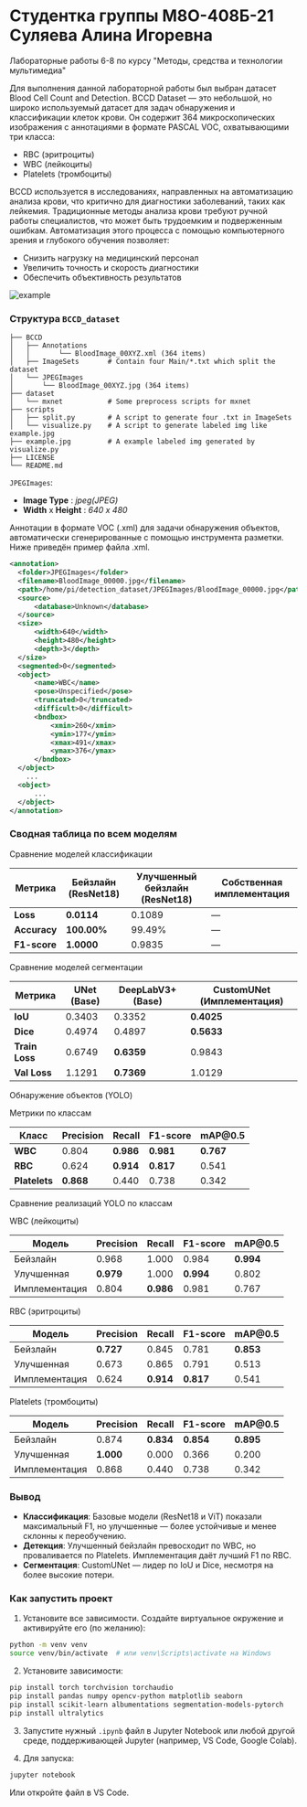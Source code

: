 # Студентка группы М8О-408Б-21 Суляева Алина Игоревна
Лабораторные работы 6-8 по курсу "Методы, средства и технологии мультимедиа"

Для выполнения данной лабораторной работы был выбран датасет Blood Cell Count and Detection.
BCCD Dataset — это небольшой, но широко используемый датасет для задач обнаружения и классификации клеток крови. Он содержит 364 микроскопических изображения с аннотациями в формате PASCAL VOC, охватывающими три класса:
- RBC (эритроциты)
- WBC (лейкоциты)
- Platelets (тромбоциты)

BCCD используется в исследованиях, направленных на автоматизацию анализа крови, что критично для диагностики заболеваний, таких как лейкемия. Традиционные методы анализа крови требуют ручной работы специалистов, что может быть трудоемким и подверженным ошибкам. Автоматизация этого процесса с помощью компьютерного зрения и глубокого обучения позволяет:
- Снизить нагрузку на медицинский персонал
- Увеличить точность и скорость диагностики
- Обеспечить объективность результатов

 ![example](https://github.com/user-attachments/assets/298c4387-0b16-4822-906a-c872fc854744)

### Структура `BCCD_dataset`

  ```
  ├── BCCD
  │   ├── Annotations
  │   │       └── BloodImage_00XYZ.xml (364 items)
  │   ├── ImageSets       # Contain four Main/*.txt which split the dataset
  │   └── JPEGImages
  │       └── BloodImage_00XYZ.jpg (364 items)
  ├── dataset
  │   └── mxnet           # Some preprocess scripts for mxnet
  ├── scripts
  │   ├── split.py        # A script to generate four .txt in ImageSets
  │   └── visualize.py    # A script to generate labeled img like example.jpg
  ├── example.jpg         # A example labeled img generated by visualize.py
  ├── LICENSE
  └── README.md
  ```

  `JPEGImages`:

  * **Image Type** : *jpeg(JPEG)*
  * **Width** x **Height** : *640 x 480*

Аннотации в формате VOC (.xml) для задачи обнаружения объектов, автоматически сгенерированные с помощью инструмента разметки. Ниже приведён пример файла .xml.

  ```xml
  <annotation>
  	<folder>JPEGImages</folder>
  	<filename>BloodImage_00000.jpg</filename>
  	<path>/home/pi/detection_dataset/JPEGImages/BloodImage_00000.jpg</path>
  	<source>
  		<database>Unknown</database>
  	</source>
  	<size>
  		<width>640</width>
  		<height>480</height>
  		<depth>3</depth>
  	</size>
  	<segmented>0</segmented>
  	<object>
  		<name>WBC</name>
  		<pose>Unspecified</pose>
  		<truncated>0</truncated>
  		<difficult>0</difficult>
  		<bndbox>
  			<xmin>260</xmin>
  			<ymin>177</ymin>
  			<xmax>491</xmax>
  			<ymax>376</ymax>
  		</bndbox>
  	</object>
      ...
  	<object>
  		...
  	</object>
  </annotation>
  ```

### Сводная таблица по всем моделям

 Сравнение моделей классификации

| Метрика      | Бейзлайн (ResNet18) | Улучшенный бейзлайн (ResNet18) | Собственная имплементация |
| ------------ | ------------------- | ------------------------------ | ------------------------- |
| **Loss**     | **0.0114**          | 0.1089                         | —                         |
| **Accuracy** | **100.00%**         | 99.49%                         | —                         |
| **F1-score** | **1.0000**          | 0.9835                         | —                         |

 Сравнение моделей сегментации

| Метрика        | UNet (Base) | DeepLabV3+ (Base) | CustomUNet (Имплементация) |
| -------------- | ----------- | ----------------- | -------------------------- |
| **IoU**        | 0.3403      | 0.3352            | **0.4025**                 |
| **Dice**       | 0.4974      | 0.4897            | **0.5633**                 |
| **Train Loss** | 0.6749      | **0.6359**        | 0.9843                     |
| **Val Loss**   | 1.1291      | **0.7369**        | 1.0129                     |

 Обнаружение объектов (YOLO)

 Метрики по классам

| Класс         | Precision | Recall    | F1-score  | mAP\@0.5  |
| ------------- | --------- | --------- | --------- | --------- |
| **WBC**       | 0.804     | **0.986** | **0.981** | **0.767** |
| **RBC**       | 0.624     | **0.914** | **0.817** | 0.541     |
| **Platelets** | **0.868** | 0.440     | 0.738     | 0.342     |

 Сравнение реализаций YOLO по классам

 WBC (лейкоциты)

| Модель        | Precision | Recall    | F1-score  | mAP\@0.5  |
| ------------- | --------- | --------- | --------- | --------- |
| Бейзлайн      | 0.968     | 1.000     | 0.984     | **0.994** |
| Улучшенная    | **0.979** | 1.000     | **0.994** | 0.802     |
| Имплементация | 0.804     | **0.986** | 0.981     | 0.767     |

 RBC (эритроциты)

| Модель        | Precision | Recall    | F1-score  | mAP\@0.5  |
| ------------- | --------- | --------- | --------- | --------- |
| Бейзлайн      | **0.727** | 0.845     | 0.781     | **0.853** |
| Улучшенная    | 0.673     | 0.865     | 0.791     | 0.513     |
| Имплементация | 0.624     | **0.914** | **0.817** | 0.541     |

 Platelets (тромбоциты)

| Модель        | Precision | Recall    | F1-score  | mAP\@0.5  |
| ------------- | --------- | --------- | --------- | --------- |
| Бейзлайн      | 0.874     | **0.834** | **0.854** | **0.895** |
| Улучшенная    | **1.000** | 0.000     | 0.366     | 0.200     |
| Имплементация | 0.868     | 0.440     | 0.738     | 0.342     |


###  Вывод

* **Классификация**: Базовые модели (ResNet18 и ViT) показали максимальный F1, но улучшенные — более устойчивые и менее склонны к переобучению.
* **Детекция**: Улучшенный бейзлайн превосходит по WBC, но проваливается по Platelets. Имплементация даёт лучший F1 по RBC.
* **Сегментация**: CustomUNet — лидер по IoU и Dice, несмотря на более высокие потери.


### Как запустить проект

1. Установите все зависимости. Создайте виртуальное окружение и активируйте его (по желанию):

```bash
python -m venv venv
source venv/bin/activate  # или venv\Scripts\activate на Windows
```

2. Установите зависимости:

```bash
pip install torch torchvision torchaudio
pip install pandas numpy opencv-python matplotlib seaborn
pip install scikit-learn albumentations segmentation-models-pytorch
pip install ultralytics
```

3. Запустите нужный `.ipynb` файл в Jupyter Notebook или любой другой среде, поддерживающей Jupyter (например, VS Code, Google Colab).

4. Для запуска:

```bash
jupyter notebook
```

Или откройте файл в VS Code.
